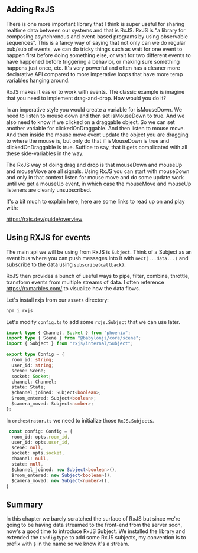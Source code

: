 
## Adding RxJS

There is one more important library that I think is super useful for sharing realtime data between our systems and that is RxJS.  RxJS is "a library for composing asynchronous and event-based programs by using observable sequences".  This is a fancy way of saying that not only can we do regular pub/sub of events, we can do tricky things such as wait for one event to happen first before doing something else, or wait for two different events to have happened before triggering a behavior, or making  sure something happens just once, etc.  It's very powerful and often has a cleaner more declarative API compared to more imperative loops that have more temp variables hanging around.

RxJS makes it easier to work with events.  The classic example is imagine that you need to implement drag-and-drop.  How would you do it?

In an imperative style you would create a variable for isMouseDown.  We need to listen to mouse down and then set isMouseDown to true.  And we also need to know if we clicked on a draggable object.  So we can set another variable for clickedOnDraggable.  And then listen to mouse move.  And then inside the mouse move event update the object you are dragging to where the mouse is, but only do that if isMouseDown is true and clickedOnDraggable is true.  Suffice to say, that it gets complicated with all these side-variables in the way.  

The RxJS way of doing drag and drop is that mouseDown and mouseUp and mouseMove are all signals.  Using RxJS you can start with mouseDown and only in that context listen for mouse move and do some update work until we get a mouseUp event, in which case the mouseMove and mouseUp listeners are cleanly unsubscribed.

It's a bit much to explain here, here are some links to read up on and play with:

https://rxjs.dev/guide/overview

## Using RXJS for events

The main api we will be using from RxJS is `Subject`.  Think of a Subject as an event bus where you can push messages into it with `next(...data...)` and subscribe to the data using `subscribe(callback)`.

RxJS then provides a bunch of useful ways to pipe, filter, combine, throttle, transform events from multiple streams of data.  I often reference https://rxmarbles.com/ to visualize how the data flows.

Let's install rxjs from our `assets` directory:

```bash
npm i rxjs
```

Let's modify `config.ts` to add some `rxjs.Subject` that we can use later.

```typescript
import type { Channel, Socket } from "phoenix";
import type { Scene } from "@babylonjs/core/scene";
import { Subject } from "rxjs/internal/Subject";

export type Config = {
  room_id: string;
  user_id: string;
  scene: Scene;
  socket: Socket;
  channel: Channel;
  state: State;
  $channel_joined: Subject<boolean>;
  $room_entered: Subject<boolean>;
  $camera_moved: Subject<number>;
};
```

In `orchestrator.ts` we need to initialize those `RxJS.Subject`s.

```typescript
 const config: Config = {
  room_id: opts.room_id,
  user_id: opts.user_id,
  scene: null,
  socket: opts.socket,
  channel: null,
  state: null,
  $channel_joined: new Subject<boolean>(),
  $room_entered: new Subject<boolean>(),
  $camera_moved: new Subject<number>(),
}
```

## Summary

In this chapter we barely scratched the surface of RxJS but since we're going to be having data streamed to the front-end from the server soon, now's a good time to introduce RxJS Subject.  We installed the library and extended the `Config` type to add some RxJS subjects, my convention is to prefix with `$` in the name so we know it's a stream.